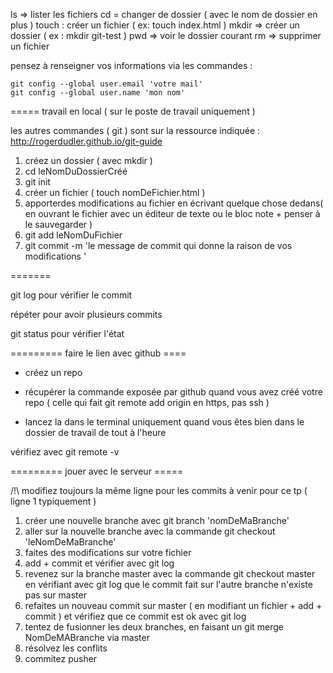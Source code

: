  
ls => lister les fichiers 
cd = changer de dossier ( avec le nom de dossier en plus ) 
touch : créer un fichier  ( ex: touch index.html ) 
mkdir => créer un dossier ( ex : mkdir git-test )
pwd => voir le dossier courant
rm => supprimer un fichier 


pensez à renseigner vos informations via les commandes :
    
    git config --global user.email 'votre mail'
    git config --global user.name 'mon nom'
    
 =====  travail en local ( sur le poste de travail uniquement )

les autres commandes ( git ) sont sur la ressource indiquée : http://rogerdudler.github.io/git-guide

1) créez un dossier ( avec mkdir )
2) cd leNomDuDossierCréé
3) git init
4) créer un fichier ( touch nomDeFichier.html )
5) apporterdes modifications au fichier en écrivant quelque chose dedans( en ouvrant le fichier avec un éditeur de texte ou le bloc note + penser à le sauvegarder )
6) git add leNomDuFichier 
7) git commit -m  'le message de commit qui donne la raison de vos modifications '

=======

git log pour vérifier le commit

répéter pour avoir plusieurs commits 

git status pour vérifier l'état


========= faire le lien avec github ====

- créez un repo
- récupérer la commande exposée par github quand vous avez créé votre repo
( celle qui fait git remote add origin en https, pas ssh )

- lancez la dans le terminal uniquement quand vous êtes bien dans le dossier de travail de tout à l'heure

vérifiez avec git remote -v



========= jouer avec le serveur =====

/!\ modifiez toujours la même ligne pour les commits à venir pour ce tp ( ligne 1 typiquement )

1) créer une nouvelle branche avec 
git branch 'nomDeMaBranche'
2) aller sur la nouvelle branche avec la commande git checkout 'leNomDeMaBranche'
3) faites des modifications sur votre fichier
4) add + commit et vérifier avec git log
5) revenez sur la branche master avec  la commande git checkout master en vérifiant avec git log que le commit fait sur l'autre branche n'existe pas sur master
6) refaites un nouveau commit sur master ( en modifiant un fichier + add + commit ) et vérifiez que ce commit est ok avec git log
7) tentez de fusionner les deux branches, en faisant un git merge NomDeMABranche via master
8) résolvez les conflits 
9) commitez pusher
